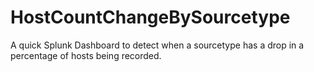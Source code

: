 # HostCountChangeBySourcetype
A quick Splunk Dashboard to detect when a sourcetype has a drop in a percentage of hosts being recorded.
